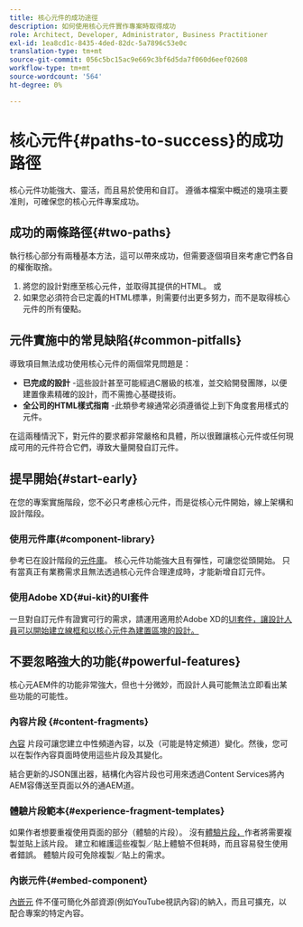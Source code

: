 ```yaml
---
title: 核心元件的成功途徑
description: 如何使用核心元件實作專案時取得成功
role: Architect, Developer, Administrator, Business Practitioner
exl-id: 1ea8cd1c-8435-4ded-82dc-5a7896c53e0c
translation-type: tm+mt
source-git-commit: 056c5bc15ac9e669c3bf6d5da7f060d6eef02608
workflow-type: tm+mt
source-wordcount: '564'
ht-degree: 0%

---
```


# 核心元件{#paths-to-success}的成功路徑

核心元件功能強大、靈活，而且易於使用和自訂。 遵循本檔案中概述的幾項主要准則，可確保您的核心元件專案成功。

## 成功的兩條路徑{#two-paths}

執行核心部分有兩種基本方法，這可以帶來成功，但需要逐個項目來考慮它們各自的權衡取捨。

1. 將您的設計對應至核心元件，並取得其提供的HTML。 或
1. 如果您必須符合已定義的HTML標準，則需要付出更多努力，而不是取得核心元件的所有優點。

## 元件實施中的常見缺陷{#common-pitfalls}

導致項目無法成功使用核心元件的兩個常見問題是：

* **已完成的設計** -這些設計甚至可能經過C層級的核准，並交給開發團隊，以便建置像素精確的設計，而不需擔心基礎技術。
* **全公司的HTML樣式指南** -此類參考線通常必須遵循從上到下角度套用樣式的元件。

在這兩種情況下，對元件的要求都非常嚴格和具體，所以很難讓核心元件或任何現成可用的元件符合它們，導致大量開發自訂元件。

## 提早開始{#start-early}

在您的專案實施階段，您不必只考慮核心元件，而是從核心元件開始，線上架構和設計階段。

### 使用元件庫{#component-library}

參考已在設計階段的[元件庫](https://adobe.com/go/aem_cmp_library)。 核心元件功能強大且有彈性，可讓您從頭開始。 只有當真正有業務需求且無法透過核心元件合理達成時，才能新增自訂元件。

### 使用Adobe XD{#ui-kit}的UI套件

一旦對自訂元件有證實可行的需求，請運用適用於Adobe XD的[UI套件，讓設計人員可以開始建立線框和以核心元件為建置區塊的設計。](https://experienceleague.adobe.com/docs/experience-manager-learn/assets/AEM-CoreComponents-UI-Kit.xd)

## 不要忽略強大的功能{#powerful-features}

核心元AEM件的功能非常強大，但也十分微妙，而設計人員可能無法立即看出某些功能的可能性。

### 內容片段 {#content-fragments}

[內容](https://docs.adobe.com/content/help/en/experience-manager-cloud-service/sites/authoring/fundamentals/content-fragments.html) 片段可讓您建立中性頻道內容，以及（可能是特定頻道）變化。然後，您可以在製作內容頁面時使用這些片段及其變化。

結合更新的JSON匯出器，結構化內容片段也可用來透過Content Services將內AEM容傳送至頁面以外的通AEM道。

### 體驗片段範本{#experience-fragment-templates}

如果作者想要重複使用頁面的部分（體驗的片段）。 沒有[體驗片段，](https://docs.adobe.com/content/help/en/experience-manager-cloud-service/sites/authoring/fundamentals/experience-fragments.html)作者將需要複製並貼上該片段。 建立和維護這些複製／貼上體驗不但耗時，而且容易發生使用者錯誤。 體驗片段可免除複製／貼上的需求。

### 內嵌元件{#embed-component}

[內嵌元](/help/components/embed.md) 件不僅可簡化外部資源(例如YouTube視訊內容)的納入，而且可擴充，以配合專案的特定內容。
